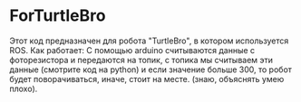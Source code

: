 # ForTurtleBro
Этот код предназначен для робота "TurtleBro", в котором используется ROS.
Как работает:
  С помощью arduino считываются данные с фоторезистора и передаются на топик, с топика мы считываем эти данные (смотрите код на python) и если значение больше 300, то робот будет поворачиваться, иначе, стоит на месте. (знаю, объяснять умею плохо).
